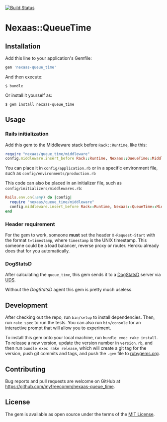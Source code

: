 [![Build Status](https://travis-ci.org/myfreecomm/nexaas-queue_time.svg?branch=master)](https://travis-ci.org/myfreecomm/nexaas-queue_time)
# Nexaas::QueueTime


## Installation

Add this line to your application's Gemfile:

```ruby
gem 'nexaas-queue_time'
```

And then execute:

    $ bundle

Or install it yourself as:

    $ gem install nexaas-queue_time

## Usage

### Rails initialization
Add this gem to the Middleware stack before `Rack::Runtime`, like this:

```ruby
require "nexaas/queue_time/middleware"
config.middleware.insert_before Rack::Runtime, Nexaas::QueueTime::Middleware
```
You can place it in `config/application.rb` or in a specific environment file, such as `config/environments/production.rb`

This code can also be placed in an initializer file, such as `config/initializers/middlewares.rb`:
```ruby
Rails.env.on(:any) do |config|
  require "nexaas/queue_time/middleware"
  config.middleware.insert_before Rack::Runtime, Nexaas::QueueTime::Middleware
end
```

### Header requirement
For the gem to work, someone **must** set the header `X-Request-Start` with the format `t=timestamp`, where `timestamp` is the UNIX timestamp.
This someone could be a load balancer, reverse proxy or router. Heroku already does that for you automatically.

### DogStatsD

After calculating the `queue_time`, this gem sends it to a [DogStatsD](https://docs.datadoghq.com/developers/dogstatsd/) server via [UDS](https://en.wikipedia.org/wiki/Unix_domain_socket).

Without the _DogStatsD_ agent this gem is pretty much useless.

## Development

After checking out the repo, run `bin/setup` to install dependencies. Then, run `rake spec` to run the tests. You can also run `bin/console` for an interactive prompt that will allow you to experiment.

To install this gem onto your local machine, run `bundle exec rake install`. To release a new version, update the version number in `version.rb`, and then run `bundle exec rake release`, which will create a git tag for the version, push git commits and tags, and push the `.gem` file to [rubygems.org](https://rubygems.org).

## Contributing

Bug reports and pull requests are welcome on GitHub at https://github.com/myfreecomm/nexaas-queue_time.

## License

The gem is available as open source under the terms of the [MIT License](https://opensource.org/licenses/MIT).
